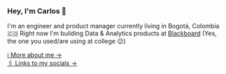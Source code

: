 ### Hey, I'm Carlos 👋
I'm an engineer and product manager currently living in Bogotá, Colombia 🇨🇴 
Right now I'm building Data & Analytics products at [Blackboard](https://www.blackboard.com/) (Yes, the one you used/are using at college 😉)

[ℹ️ More about me &rarr;](https://cpintoval.github.io/about/) <br />
[🖇 Links to my socials &rarr;](https://cpintoval.github.io/me) <br />


<!--
**cpintoval/cpintoval** is a ✨ _special_ ✨ repository because its `README.md` (this file) appears on your GitHub profile.

Here are some ideas to get you started:

- 🔭 I’m currently working on ...
- 🌱 I’m currently learning ...
- 👯 I’m looking to collaborate on ...
- 🤔 I’m looking for help with ...
- 💬 Ask me about ...
- 📫 How to reach me: ...
- 😄 Pronouns: ...
- ⚡ Fun fact: ...
-->
